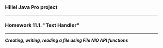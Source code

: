 ### Hillel Java Pro project
***
### Homework 11.1. "Text Handler"
***
___Creating, writing, reading a file using File NIO API functions___